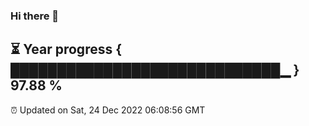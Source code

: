 ### Hi there 👋
⏳ Year progress { █████████████████████████████▁ } 97.88 %
---
⏰ Updated on Sat, 24 Dec 2022 06:08:56 GMT

